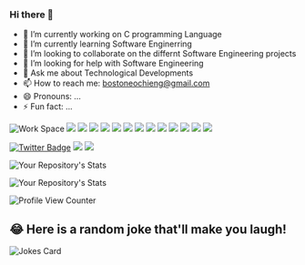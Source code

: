 ### Hi there 👋

- 🔭 I’m currently working on C programming Language
- 🌱 I’m currently learning Software Enginerring
- 👯 I’m looking to collaborate on the differnt Software Engineering projects
- 🤔 I’m looking for help with Software Engineering
- 💬 Ask me about Technological Developments
- 📫 How to reach me:  bostoneochieng@gmail.com
- 😄 Pronouns: ...
- ⚡ Fun fact: ...

![Work Space](https://img.shields.io/badge/Intel-Core_i5_10th-0071C5?style=for-the-badge&logo=intel&logoColor=white)
![](https://img.shields.io/badge/Python-3776AB?style=for-the-badge&logo=python&logoColor=white)
![](https://img.shields.io/badge/HTML5-E34F26?style=for-the-badge&logo=html5&logoColor=white)
![](https://img.shields.io/badge/JavaScript-F7DF1E?style=for-the-badge&logo=javascript&logoColor=black)
![](https://img.shields.io/badge/C-00599C?style=for-the-badge&logo=c&logoColor=white)
![](https://img.shields.io/badge/CSS3-1572B6?style=for-the-badge&logo=css3&logoColor=white)
![](https://img.shields.io/badge/Ubuntu-E95420?style=for-the-badge&logo=ubuntu&logoColor=white)
![](https://img.shields.io/badge/Android-3DDC84?style=for-the-badge&logo=android&logoColor=white)
![](https://img.shields.io/badge/Windows-0078D6?style=for-the-badge&logo=windows&logoColor=white)
![](https://img.shields.io/badge/Microsoft_Office-D83B01?style=for-the-badge&logo=microsoft-office&logoColor=white)
![](https://img.shields.io/badge/PostgreSQL-316192?style=for-the-badge&logo=postgresql&logoColor=white)
![](https://img.shields.io/badge/MySQL-00000F?style=for-the-badge&logo=mysql&logoColor=white)
![](https://img.shields.io/badge/Django-092E20?style=for-the-badge&logo=django&logoColor=white)
![](https://img.shields.io/badge/Bootstrap-563D7C?style=for-the-badge&logo=bootstrap&logoColor=white)


[![Twitter Badge](https://badgen.net/badge/icon/twitter?icon=twitter&label)](https://twitter.com/bostonerhemney)
![](https://img.shields.io/badge/LinkedIn-0077B5?style=for-the-badge&logo=linkedin&logoColor=white)
![](https://img.shields.io/badge/GitHub-100000?style=for-the-badge&logo=github&logoColor=white)

![Your Repository's Stats](https://github-readme-stats.vercel.app/api?username=rhemney&show_icons=true)   

![Your Repository's Stats](https://github-readme-stats.vercel.app/api/top-langs/?username=rhemney&theme=blue-green)

![Profile View Counter](https://komarev.com/ghpvc/?username=rhemney)

## 😂 Here is a random joke that'll make you laugh!
![Jokes Card](https://readme-jokes.vercel.app/api)
